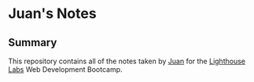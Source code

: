 # Juan's Notes

## Summary 

This repository contains all of the notes taken by [Juan](https://github.com/Totalreine) for the [Lighthouse Labs](https://www.lighthouselabs.ca) Web Development Bootcamp.
